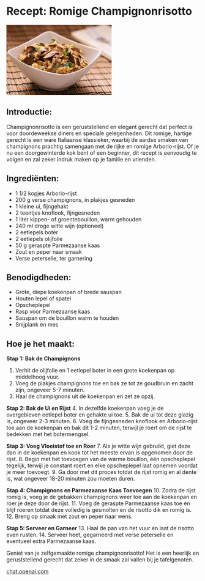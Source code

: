# Recept: Romige Champignonrisotto
![lekkerhmmmmmmmmmmmmmmm](download.jfif)

## Introductie:
Champignonrisotto is een geruststellend en elegant gerecht dat perfect is voor doordeweekse diners en speciale gelegenheden. Dit romige, hartige gerecht is een ware Italiaanse klassieker, waarbij de aardse smaken van champignons prachtig samengaan met de rijke en romige Arborio-rijst. Of je nu een doorgewinterde kok bent of een beginner, dit recept is eenvoudig te volgen en zal zeker indruk maken op je familie en vrienden.


## Ingrediënten:
- 1 1/2 kopjes Arborio-rijst
- 200 g verse champignons, in plakjes gesneden
- 1 kleine ui, fijngehakt
- 2 teentjes knoflook, fijngesneden
- 1 liter kippen- of groentebouillon, warm gehouden
- 240 ml droge witte wijn (optioneel)
- 2 eetlepels boter
- 2 eetlepels olijfolie
- 50 g geraspte Parmezaanse kaas
- Zout en peper naar smaak
- Verse peterselie, ter garnering

## Benodigdheden:
- Grote, diepe koekenpan of brede sauspan
- Houten lepel of spatel
- Opscheplepel
- Rasp voor Parmezaanse kaas
- Sauspan om de bouillon warm te houden
- Snijplank en mes

## Hoe je het maakt:

**Stap 1: Bak de Champignons**
1. Verhit de olijfolie en 1 eetlepel boter in een grote koekenpan op middelhoog vuur.
2. Voeg de plakjes champignons toe en bak ze tot ze goudbruin en zacht zijn, ongeveer 5-7 minuten.
3. Haal de champignons uit de koekenpan en zet ze opzij.

**Stap 2: Bak de Ui en Rijst**
4. In dezelfde koekenpan voeg je de overgebleven eetlepel boter en gehakte ui toe.
5. Bak de ui tot deze glazig is, ongeveer 2-3 minuten.
6. Voeg de fijngesneden knoflook en Arborio-rijst toe aan de koekenpan en bak dit 1-2 minuten, terwijl je roert om de rijst te bedekken met het botermengsel.

**Stap 3: Voeg Vloeistof toe en Roer**
7. Als je witte wijn gebruikt, giet deze dan in de koekenpan en kook tot het meeste ervan is opgenomen door de rijst.
8. Begin met het toevoegen van de warme bouillon, één opscheplepel tegelijk, terwijl je constant roert en elke opscheplepel laat opnemen voordat je meer toevoegt.
9. Ga door met dit proces totdat de rijst romig en al dente is, wat ongeveer 18-20 minuten zou moeten duren.

**Stap 4: Champignons en Parmezaanse Kaas Toevoegen**
10. Zodra de rijst romig is, voeg je de gebakken champignons weer toe aan de koekenpan en roer je deze door de rijst.
11. Voeg de geraspte Parmezaanse kaas toe en blijf roeren totdat deze volledig is gesmolten en de risotto dik en romig is.
12. Breng op smaak met zout en peper naar wens.

**Stap 5: Serveer en Garneer**
13. Haal de pan van het vuur en laat de risotto even rusten.
14. Serveer heet, gegarneerd met verse peterselie en eventueel extra Parmezaanse kaas.

Geniet van je zelfgemaakte romige champignonrisotto! Het is een heerlijk en geruststellend gerecht dat zeker in de smaak zal vallen bij je tafelgenoten.

[chat.openai.com](https://chat.openai.com/c/09b34817-2dad-4100-acd1-2243c256ebbb)